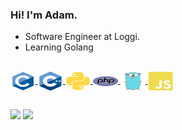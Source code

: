 ### Hi! I'm Adam.

- Software Engineer at Loggi.
- Learning Golang

<div align="center">
  <a href="https://github.com/adamsori">

</div>
<div style="display: inline_block"><br>
   <img align="center" alt="Adam-C" height="30" width="40" src="https://raw.githubusercontent.com/devicons/devicon/master/icons/c/c-original.svg">
   <img align="center" alt="Adam-Cpp" height="30" width="40" src="https://raw.githubusercontent.com/devicons/devicon/master/icons/cplusplus/cplusplus-original.svg">
  <img align="center" alt="Adam-Py" height="30" width="40" src="https://raw.githubusercontent.com/devicons/devicon/master/icons/python/python-plain.svg">
  <img align="center" alt="Adam-Php" height="30" width="40" src="https://raw.githubusercontent.com/devicons/devicon/master/icons/php/php-original.svg">
  <img align="center" alt="Adam-Go" height="30" width="40" src="https://raw.githubusercontent.com/devicons/devicon/master/icons/go/go-original.svg">
  <img align="center" alt="Adam-Js" height="30" width="40" src="https://raw.githubusercontent.com/devicons/devicon/master/icons/javascript/javascript-plain.svg">
</div>
  
  ##
 
<div> 

  <a href = "mailto:adam.sori@gmail.com"><img src="https://img.shields.io/badge/-Gmail-%23333?style=for-the-badge&logo=gmail&logoColor=white" target="_blank"></a>
  <a href="https://www.linkedin.com/in/adam-william-sori" target="_blank"><img src="https://img.shields.io/badge/-LinkedIn-%230077B5?style=for-the-badge&logo=linkedin&logoColor=white" target="_blank"></a> 
 
</div>



